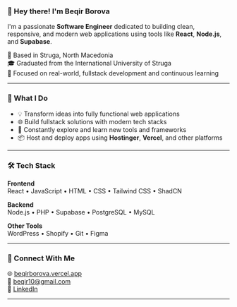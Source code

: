 ### 👋 Hey there! I'm Beqir Borova

I'm a passionate **Software Engineer** dedicated to building clean, responsive, and modern web applications using tools like **React**, **Node.js**, and **Supabase**.

📍 Based in Struga, North Macedonia  
🎓 Graduated from the International University of Struga  
🚀 Focused on real-world, fullstack development and continuous learning

---

### 💼 What I Do

- 💡 Transform ideas into fully functional web applications  
- 🌐 Build fullstack solutions with modern tech stacks  
- 🧠 Constantly explore and learn new tools and frameworks  
- 📦 Host and deploy apps using **Hostinger**, **Vercel**, and other platforms

---

### 🛠️ Tech Stack

**Frontend**  
React • JavaScript • HTML • CSS • Tailwind CSS • ShadCN

**Backend**  
Node.js • PHP • Supabase • PostgreSQL • MySQL

**Other Tools**  
WordPress • Shopify • Git • Figma

---

### 🔗 Connect With Me

🌐 [beqirborova.vercel.app](https://beqirborova.vercel.app)  
📧 [beqir10@gmail.com](mailto:beqir10@gmail.com)  
💼 [LinkedIn](https://www.linkedin.com/in/beqirborova)

---
